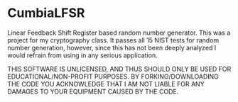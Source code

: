 # CumbiaLFSR
Linear Feedback Shift Register based random number generator. This was a project for my cryptography class. It passes all 15 NIST tests for random number generation, however, since this has not been deeply analyzed I would refrain from using in any serious application.

THIS SOFTWARE IS UNLICENSED, AND THUS SHOULD ONLY BE USED FOR EDUCATIONAL/NON-PROFIT PURPOSES. BY FORKING/DOWNLOADING THE CODE YOU ACKNOWLEDGE THAT I AM NOT LIABLE FOR ANY DAMAGES TO YOUR EQUIPMENT CAUSED BY THE CODE. 
